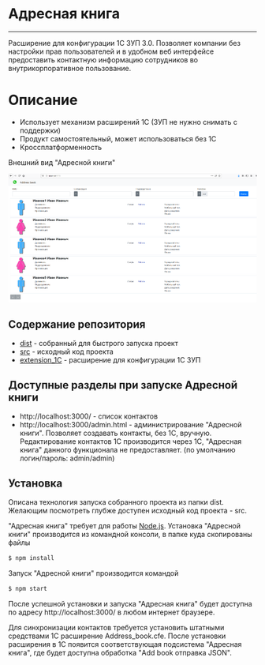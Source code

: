 # Адресная книга
---
Расширение для конфигурации 1С ЗУП 3.0. Позволяет компании без настройки прав пользователей и в удобном веб интерфейсе предоставить контактную информацию сотрудников во внутрикорпоративное пользование. 
# Описание
- Использует механизм расширений 1С (ЗУП не нужно снимать с поддержки)
- Продукт самостоятельный, может использоваться без 1С
- Кроссплатформенность

Внешний вид "Адресной книги"

![Alt-текст](https://github.com/AlexeyGitH/AddressBook/blob/master/img_readme/01.png?raw=true "Внешний вид")

## Содержание репозитория

* [dist](https://github.com/AlexeyGitH/AddressBook/releases/download/0.1/dist.zip) - собранный для быстрого запуска проект
* [src](https://github.com/AlexeyGitH/AddressBook) - исходный код проекта
* [extension_1С](https://github.com/AlexeyGitH/AddressBook/blob/master/extension_1%D0%A1/Address_book.cfe) - расширение для конфигурации 1С ЗУП

## Доступные разделы при запуске Адресной книги
* http://localhost:3000/ - список контактов
* http://localhost:3000/admin.html - администрирование "Адресной книги". Позволяет создавать контакты, без 1С, вручную. Редактирование контактов 1С производится через 1С, "Адресная книга" данного функционала не предоставляет. (по умолчанию логин/пароль: admin/admin)



## Установка
Описана технология запуска собранного проекта из папки dist. Желающим посмотреть глубже доступен исходный код проекта - src.

"Адресная книга" требует для работы [Node.js](https://nodejs.org/).
Установка "Адресной книги" производится из командной консоли, в папке куда скопированы файлы
```sh
$ npm install
```
Запуск "Адресной книги" производится командой
```sh
$ npm start
```
После успешной установки и запуска "Адресная книга" будет доступна по адресу http://localhost:3000/ в любом интернет браузере.

Для синхронизации контактов требуется установить штатными средствами 1С расширение Address_book.cfe. После установки расширения в 1С появится соответствующая подсистема "Адресная книга", где будет доступна обработка "Add book отправка JSON".